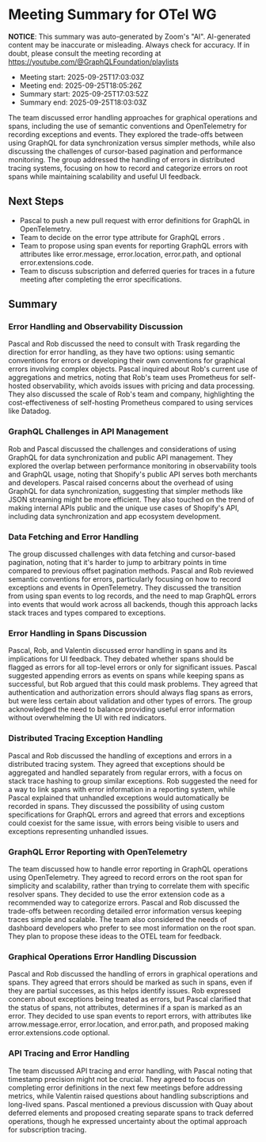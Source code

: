 # Meeting Summary for OTel WG

**NOTICE**: This summary was auto-generated by Zoom's "AI". AI-generated
content may be inaccurate or misleading. Always check for accuracy. If in
doubt, please consult the meeting recording at
https://youtube.com/@GraphQLFoundation/playlists

- Meeting start: 2025-09-25T17:03:03Z
- Meeting end: 2025-09-25T18:05:26Z
- Summary start: 2025-09-25T17:03:52Z
- Summary end: 2025-09-25T18:03:03Z

The team discussed error handling approaches for graphical operations and spans, including the use of semantic conventions and OpenTelemetry for recording exceptions and events. They explored the trade-offs between using GraphQL for data synchronization versus simpler methods, while also discussing the challenges of cursor-based pagination and performance monitoring. The group addressed the handling of errors in distributed tracing systems, focusing on how to record and categorize errors on root spans while maintaining scalability and useful UI feedback.

## Next Steps

- Pascal to push a new pull request with error definitions for GraphQL in OpenTelemetry.
- Team to decide on the error type attribute for GraphQL errors .
- Team to propose using span events for reporting GraphQL errors with attributes like error.message, error.location, error.path, and optional error.extensions.code.
- Team to discuss subscription and deferred queries for traces in a future meeting after completing the error specifications.

## Summary

### Error Handling and Observability Discussion

Pascal and Rob discussed the need to consult with Trask regarding the direction for error handling, as they have two options: using semantic conventions for errors or developing their own conventions for graphical errors involving complex objects. Pascal inquired about Rob's current use of aggregations and metrics, noting that Rob's team uses Prometheus for self-hosted observability, which avoids issues with pricing and data processing. They also discussed the scale of Rob's team and company, highlighting the cost-effectiveness of self-hosting Prometheus compared to using services like Datadog.

### GraphQL Challenges in API Management

Rob and Pascal discussed the challenges and considerations of using GraphQL for data synchronization and public API management. They explored the overlap between performance monitoring in observability tools and GraphQL usage, noting that Shopify's public API serves both merchants and developers. Pascal raised concerns about the overhead of using GraphQL for data synchronization, suggesting that simpler methods like JSON streaming might be more efficient. They also touched on the trend of making internal APIs public and the unique use cases of Shopify's API, including data synchronization and app ecosystem development.

### Data Fetching and Error Handling

The group discussed challenges with data fetching and cursor-based pagination, noting that it's harder to jump to arbitrary points in time compared to previous offset pagination methods. Pascal and Rob reviewed semantic conventions for errors, particularly focusing on how to record exceptions and events in OpenTelemetry. They discussed the transition from using span events to log records, and the need to map GraphQL errors into events that would work across all backends, though this approach lacks stack traces and types compared to exceptions.

### Error Handling in Spans Discussion

Pascal, Rob, and Valentin discussed error handling in spans and its implications for UI feedback. They debated whether spans should be flagged as errors for all top-level errors or only for significant issues. Pascal suggested appending errors as events on spans while keeping spans as successful, but Rob argued that this could mask problems. They agreed that authentication and authorization errors should always flag spans as errors, but were less certain about validation and other types of errors. The group acknowledged the need to balance providing useful error information without overwhelming the UI with red indicators.

### Distributed Tracing Exception Handling

Pascal and Rob discussed the handling of exceptions and errors in a distributed tracing system. They agreed that exceptions should be aggregated and handled separately from regular errors, with a focus on stack trace hashing to group similar exceptions. Rob suggested the need for a way to link spans with error information in a reporting system, while Pascal explained that unhandled exceptions would automatically be recorded in spans. They discussed the possibility of using custom specifications for GraphQL errors and agreed that errors and exceptions could coexist for the same issue, with errors being visible to users and exceptions representing unhandled issues.

### GraphQL Error Reporting with OpenTelemetry

The team discussed how to handle error reporting in GraphQL operations using OpenTelemetry. They agreed to record errors on the root span for simplicity and scalability, rather than trying to correlate them with specific resolver spans. They decided to use the error extension code as a recommended way to categorize errors. Pascal and Rob discussed the trade-offs between recording detailed error information versus keeping traces simple and scalable. The team also considered the needs of dashboard developers who prefer to see most information on the root span. They plan to propose these ideas to the OTEL team for feedback.

### Graphical Operations Error Handling Discussion

Pascal and Rob discussed the handling of errors in graphical operations and spans. They agreed that errors should be marked as such in spans, even if they are partial successes, as this helps identify issues. Rob expressed concern about exceptions being treated as errors, but Pascal clarified that the status of spans, not attributes, determines if a span is marked as an error. They decided to use span events to report errors, with attributes like arrow.message.error, error.location, and error.path, and proposed making error.extensions.code optional.

### API Tracing and Error Handling

The team discussed API tracing and error handling, with Pascal noting that timestamp precision might not be crucial. They agreed to focus on completing error definitions in the next few meetings before addressing metrics, while Valentin raised questions about handling subscriptions and long-lived spans. Pascal mentioned a previous discussion with Quay about deferred elements and proposed creating separate spans to track deferred operations, though he expressed uncertainty about the optimal approach for subscription tracing.

